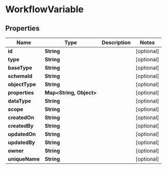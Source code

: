 

# WorkflowVariable


## Properties

Name | Type | Description | Notes
------------ | ------------- | ------------- | -------------
**id** | **String** |  |  [optional]
**type** | **String** |  |  [optional]
**baseType** | **String** |  |  [optional]
**schemaId** | **String** |  |  [optional]
**objectType** | **String** |  |  [optional]
**properties** | **Map&lt;String, Object&gt;** |  |  [optional]
**dataType** | **String** |  |  [optional]
**scope** | **String** |  |  [optional]
**createdOn** | **String** |  |  [optional]
**createdBy** | **String** |  |  [optional]
**updatedOn** | **String** |  |  [optional]
**updatedBy** | **String** |  |  [optional]
**owner** | **String** |  |  [optional]
**uniqueName** | **String** |  |  [optional]



